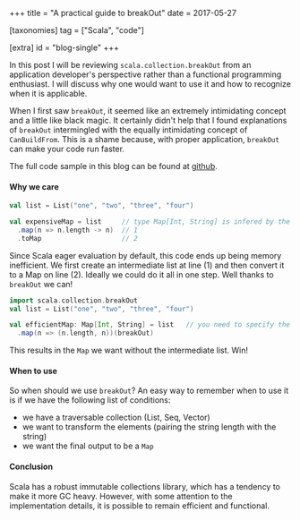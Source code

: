 +++
title = "A practical guide to breakOut"
date = 2017-05-27

[taxonomies]
tag = ["Scala", "code"]

[extra]
id = "blog-single"
+++

In this post I will be reviewing `scala.collection.breakOut` from an application
developer's perspective rather than a functional programming enthusiast. I will discuss
why one would want to use it and how to recognize when it is applicable.
<!-- more -->

When I first saw `breakOut`, it seemed like an extremely intimidating concept and a little
like black magic. It certainly didn't help that I found explanations of `breakOut`
intermingled with the equally intimidating concept of `CanBuildFrom`. This is a shame
because, with proper application, `breakOut` can make your code run faster.

The full code sample in this blog can be found at
[github](https://github.com/toidiu/Scala-breakOut).

#### Why we care

```scala
val list = List("one", "two", "three", "four")

val expensiveMap = list     // type Map[Int, String] is infered by the compiler
  .map(n => n.length -> n)  // 1
  .toMap                    // 2
```

Since Scala eager evaluation by default, this code ends up being memory inefficient. We
first create an intermediate list at line (1) and then convert it to a Map on line (2).
Ideally we could do it all in one step. Well thanks to `breakOut` we can!

```scala
import scala.collection.breakOut
val list = List("one", "two", "three", "four")

val efficientMap: Map[Int, String] = list   // you need to specify the type
  .map(n => (n.length, n))(breakOut)
```

This results in the `Map` we want without the intermediate list. Win!

#### When to use

So when should we use `breakOut`? An easy way to remember when to use it is if we have the
following list of conditions:

- we have a traversable collection (List, Seq, Vector)
- we want to transform the elements (pairing the string length with the string)
- we want the final output to be a `Map`


#### Conclusion
Scala has a robust immutable collections library, which has a tendency to make it more GC
heavy. However, with some attention to the implementation details, it is possible to
remain efficient and functional.

